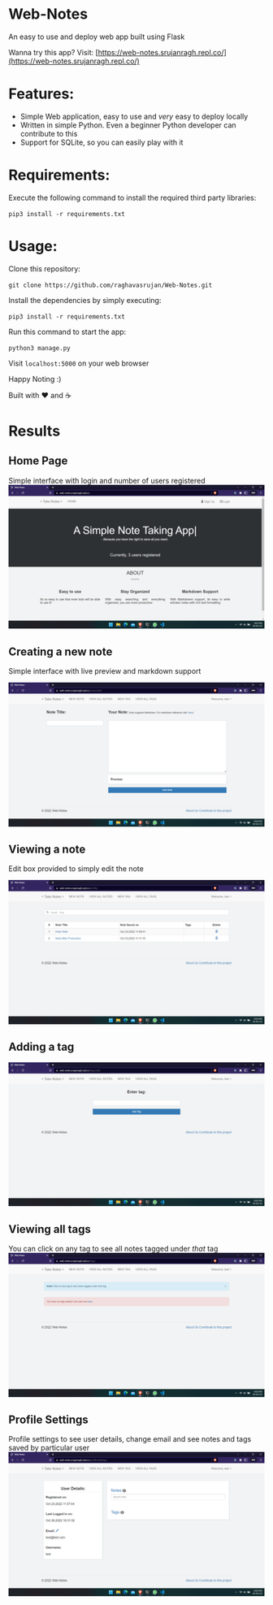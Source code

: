 # Web-Notes
An easy to use and deploy web app built using Flask

Wanna try this app? Visit: [https://web-notes.srujanragh.repl.co/](https://web-notes.srujanragh.repl.co/)

# Features:

* Simple Web application, easy to use and *very* easy to deploy locally
* Written in simple Python. Even a beginner Python developer can contribute to this
* Support for SQLite, so you can easily play with it

# Requirements:

Execute the following command to install the required third party libraries:<br />

`pip3 install -r requirements.txt`

# Usage:
Clone this repository:

`git clone https://github.com/raghavasrujan/Web-Notes.git`

Install the dependencies by simply executing:

`pip3 install -r requirements.txt`

Run this command to start the app:

`python3 manage.py`

Visit `localhost:5000` on your web browser

Happy Noting :)

Built with ♥ and ☕

# Results
## Home Page
Simple interface with login and number of users registered
![Home Page](results/home.png)

## Creating a new note
Simple interface with live preview and markdown support

![Creating a new Note](results/new_note.png)

## Viewing a note
Edit box provided to simply edit the note

![Viewing a note](results/all_notes.png)

## Adding a tag
![Adding a tag](results/new_tag.png)

## Viewing all tags
You can click on any tag to see all notes tagged under *that* tag
![Viewing all tags](results/all_tags.png)

## Profile Settings
Profile settings to see user details, change email and see notes and tags saved by particular user
![Profile Settings](results/profile.png)

